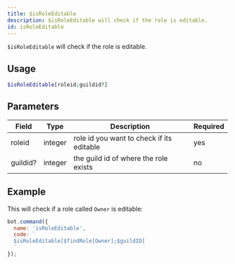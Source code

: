 ```yaml
---
title: $isRoleEditable 
description: $isRoleEditable will check if the role is editable.
id: isRoleEditable
---
```


`$isRoleEditable` will check if the role is editable.

## Usage

```php
$isRoleEditable[roleid;guildid?]
```

## Parameters 


| Field    | Type    | Description                               | Required |
| -------- | ------- | ----------------------------------------- | -------- |
| roleid   | integer | role id you want to check if its editable | yes      |
| guildid? | integer | the guild id of where the role exists     | no       |


## Example

This will check if a role called `Owner` is editable:

```javascript
bot.command({
  name: 'isRoleEditable',
  code: `
  $isRoleEditable[$findRole[Owner];$guildID]
  `
});
```
